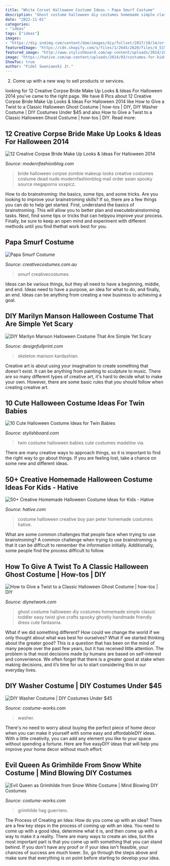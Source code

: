 ```yaml
---
title: "White Corset Halloween Costume Ideas ~ Papa Smurf Costume"
description: "Ghost costume halloween diy costumes homemade simple classic toddler easy twist give crafts spooky ghostly handmade friendly dress cute fantasma"
date: "2022-11-01"
categories:
- "ideas"
tags: ["ideas"]
images:
- "https://diy.sndimg.com/content/dam/images/diy/fullset/2017/10/14/original_Carla-Wiking_Halloween-ghost-costume-v.jpg.rend.hgtvcom.616.822.suffix/1508110244035.jpeg"
featuredImage: "https://cdn.shopify.com/s/files/1/2645/2620/files/4_515f0700-36a1-436c-a5ae-671bdbeb4d98_large.jpg?v=1551790493"
featured_image: "http://www.stylishboard.com/wp-content/uploads/2014/10/719.jpg"
image: "https://hative.com/wp-content/uploads/2014/03/costumes-for-kids/50-peter-pan-costume-little-boy.jpg"
ShowToc: true
author: "Fidel Swaniawski Jr."
---
```



2. Come up with a new way to sell products or services.

	

		
looking for 12 Creative Corpse Bride Make Up Looks &amp; Ideas For Halloween 2014 you've came to the right page. We have 8 Pics about 12 Creative Corpse Bride Make Up Looks &amp; Ideas For Halloween 2014 like How to Give a Twist to a Classic Halloween Ghost Costume | how-tos | DIY, DIY Washer Costume | DIY Costumes Under $45 and also How to Give a Twist to a Classic Halloween Ghost Costume | how-tos | DIY. Read more:
		
    
## 12 Creative Corpse Bride Make Up Looks &amp; Ideas For Halloween 2014

<img loading=lazy src="http://modernfashionblog.com/wp-content/uploads/2014/10/12-Creative-Corpse-Bride-Make-Up-Looks-Ideas-For-Halloween-2014-5.jpg" onerror="this.onerror=null;this.src='https://tse4.mm.bing.net/th?id=OIP.Q3zQfWSJtfCK0rTRMpbSoQHaLH&amp;pid=15.1';" alt="12 Creative Corpse Bride Make Up Looks &amp; Ideas For Halloween 2014">

_Source: modernfashionblog.com_

>bride halloween corpse zombie makeup looks creative costumes costume dead nude modernfashionblog mail order asian spooky source megapornx xxxpicz. 

	

How to do brainstroming: the basics, some tips, and some tricks.
Are you looking to improve your brainstroming skills? If so, there are a few things you can do to help get started. First, understand the basics of brainstroming. This will allow you to better plan and executebrainstorming tasks. Next, find some tips or tricks that can helpyou improve your process. Finally, be sure to keep an open mind and experiment with different methods until you find thethat work best for you.

    
## Papa Smurf Costume

<img loading=lazy src="https://www.creativecostumes.com.au/wp-content/uploads/2018/07/CC_April_18_057-768x1024.jpg" onerror="this.onerror=null;this.src='https://tse2.mm.bing.net/th?id=OIP.bQv5xuS61pzrQP1UppqLegHaJ4&amp;pid=15.1';" alt="Papa Smurf Costume">

_Source: creativecostumes.com.au_

>smurf creativecostumes. 

	

Ideas can be various things, but they all need to have a beginning, middle, and end. Ideas need to have a purpose, an idea for what to do, and finally, an end. Ideas can be anything from creating a new business to achieving a goal.

    
## DIY Marilyn Manson Halloween Costume That Are Simple Yet Scary

<img loading=lazy src="https://cdn.shopify.com/s/files/1/2645/2620/files/4_515f0700-36a1-436c-a5ae-671bdbeb4d98_large.jpg?v=1551790493" onerror="this.onerror=null;this.src='https://tse4.mm.bing.net/th?id=OIP.UBbXVXTMK6ph2ou_J2L0wwAAAA&amp;pid=15.1';" alt="DIY Marilyn Manson Halloween Costume That Are Simple Yet Scary">

_Source: designfullprint.com_

>skeleton manson kardashian. 

	

Creative art is about using your imagination to create something that doesn't exist. It can be anything from painting to sculpture to music. There are so many different types of creative art, it's hard to decide what to make your own. However, there are some basic rules that you should follow when creating creative art.

    
## 10 Cute Halloween Costume Ideas For Twin Babies

<img loading=lazy src="http://www.stylishboard.com/wp-content/uploads/2014/10/719.jpg" onerror="this.onerror=null;this.src='https://tse1.mm.bing.net/th?id=OIP.kMVAGLM7NYpvWloSOoUysQHaKe&amp;pid=15.1';" alt="10 Cute Halloween Costume Ideas for Twin Babies">

_Source: stylishboard.com_

>twin costume halloween babies cute costumes madeline via. 

	

There are many creative ways to approach things, so it is important to find the right way to go about things. If you are feeling lost, take a chance on some new and different ideas.

    
## 50+ Creative Homemade Halloween Costume Ideas For Kids - Hative

<img loading=lazy src="https://hative.com/wp-content/uploads/2014/03/costumes-for-kids/50-peter-pan-costume-little-boy.jpg" onerror="this.onerror=null;this.src='https://tse4.mm.bing.net/th?id=OIP.c5w3BOTC8a1r4VK59JowDwHaKD&amp;pid=15.1';" alt="50+ Creative Homemade Halloween Costume Ideas for Kids - Hative">

_Source: hative.com_

>costume halloween creative boy pan peter homemade costumes hative. 

	

What are some common challenges that people face when trying to use brainstroming?
A common challenge when trying to use brainstroming is that it can be difficult to remember the information initially. Additionally, some people find the process difficult to follow.

    
## How To Give A Twist To A Classic Halloween Ghost Costume | How-tos | DIY

<img loading=lazy src="https://diy.sndimg.com/content/dam/images/diy/fullset/2017/10/14/original_Carla-Wiking_Halloween-ghost-costume-v.jpg.rend.hgtvcom.616.822.suffix/1508110244035.jpeg" onerror="this.onerror=null;this.src='https://tse4.mm.bing.net/th?id=OIP.b-84-FFifcgInVgPQXA9aQHaJ4&amp;pid=15.1';" alt="How to Give a Twist to a Classic Halloween Ghost Costume | how-tos | DIY">

_Source: diynetwork.com_

>ghost costume halloween diy costumes homemade simple classic toddler easy twist give crafts spooky ghostly handmade friendly dress cute fantasma. 

	

What if we did something different?
How could we change the world if we only thought about what was best for ourselves? What if we started thinking about the greater good? This is a question that has been on the mind of many people over the past few years, but it has received little attention. The problem is that most decisions made by humans are based on self-interest and convenience. We often forget that there is a greater good at stake when making decisions, and it’s time for us to start considering this in our everyday lives.

    
## DIY Washer Costume | DIY Costumes Under $45

<img loading=lazy src="https://photos.costume-works.com/full/washer1.jpg" onerror="this.onerror=null;this.src='https://tse2.mm.bing.net/th?id=OIP.uc984-Us0kOEIx4D5m-FJQHaKH&amp;pid=15.1';" alt="DIY Washer Costume | DIY Costumes Under $45">

_Source: costume-works.com_

>washer. 

	

There's no need to worry about buying the perfect piece of home decor when you can make it yourself with some easy and affordableDIY ideas. With a little creativity, you can add any element you like to your space without spending a fortune. Here are five easyDIY ideas that will help you improve your home decor without much effort: 

    
## Evil Queen As Grimhilde From Snow White Costume | Mind Blowing DIY Costumes

<img loading=lazy src="https://photos.costume-works.com/full/evil_queen_as_grimhilde_from_snow_white.jpg" onerror="this.onerror=null;this.src='https://tse4.mm.bing.net/th?id=OIP.N0YEGnXl2jUNt82twDWj1AHaJ3&amp;pid=15.1';" alt="Evil Queen as Grimhilde from Snow White Costume | Mind Blowing DIY Costumes">

_Source: costume-works.com_

>grimhilde hag guerriero. 

	

The Process of Creating an Idea: How do you come up with an idea?
There are a few key steps in the process of coming up with an idea. You need to come up with a good idea, determine what it is, and then come up with a way to make it a reality. There are many ways to create an idea, but the most important part is that you come up with something that you can stand behind. If you don't have any proof or if your idea isn't feasible, your chances of success are much lower. So, go through the steps above and make sure that everything is on point before starting to develop your idea.

